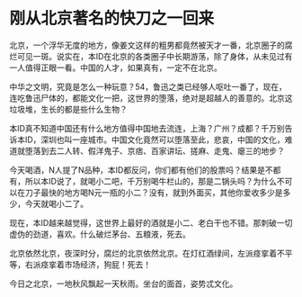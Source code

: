 刚从北京著名的快刀之一回来
====

			

北京，一个浮华无度的地方，像姜文这样的粗男都竟然被天才一番，北京圈子的腐烂可见一斑。说实在，本ID在北京的各类圈子中长期游荡，除了身体，从未见过有一人值得正眼一看。中国的人才，如果真有，一定不在北京。

中华之文明，究竟是怎么一种玩意？54，鲁迅之类已经够人呕吐一番了，现在，连吃鲁迅尸体的，都能文化一把，这世界的堕落，绝对是超越人的善意的。北京这垃圾堆，生长的都是些什么生物？

本ID真不知道中国还有什么地方值得中国地去流连，上海？广州？成都？千万别告诉本ID，深圳也叫一座城市。中国文化竟然可以堕落至此，悲哀，中国的文化，难道就堕落到去二人转、假洋鬼子、京痞、百家讲坛、搓麻、走鬼、瘪三的地步？

今天喝酒，N人提了N品种，本ID都反问，你们都有他们的股票吗？结果是不都有，所以本ID说了，就喝小二吧，千万别喝牛栏山的，那是二锅头吗？为什么不可以在刀子最快的地方喝N元一瓶的小二？没有，就到外面买，其他你爱收多少是多少，今天就喝小二了。

现在，本ID越来越觉得，这世界上最好的酒就是小二、老白干也不错。那刺破一切虚伪的劲道，喜欢。什么破烂茅台、五粮液，死去。

北京依然北京，夜深时分，腐烂的北京依然北京。在灯红酒绿间，左派痉挛着不平等，右派痉挛着市场经济，狗屁！死去！

今日之北京，一地秋风飘起一天秋雨。坐台的面首，姿势忒文化。

